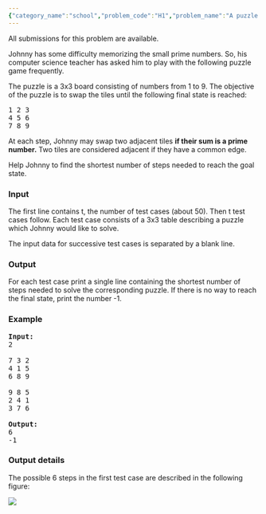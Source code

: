 ```yaml
---
{"category_name":"school","problem_code":"H1","problem_name":"A puzzle game","languages_supported":{"0":"C","1":"CPP14","2":"JAVA","3":"PYTH","4":"PYTH 3.5","5":"PYPY","6":"CS2","7":"PAS fpc","8":"PAS gpc","9":"RUBY","10":"PHP","11":"GO","12":"NODEJS","13":"HASK","14":"rust","15":"SCALA","16":"swift","17":"D","18":"PERL","19":"FORT","20":"WSPC","21":"ADA","22":"CAML","23":"ICK","24":"BF","25":"ASM","26":"CLPS","27":"PRLG","28":"ICON","29":"SCM qobi","30":"PIKE","31":"ST","32":"NICE","33":"LUA","34":"BASH","35":"NEM","36":"LISP sbcl","37":"LISP clisp","38":"SCM guile","39":"kotlin","40":"TEXT","41":"SCM chicken","42":"CLOJ","43":"COB","44":"FS"},"max_timelimit":0.551667,"source_sizelimit":50000,"problem_author":"admin","problem_tester":null,"date_added":"15-09-2009","tags":{"0":"admin"},"time":{"view_start_date":1255253400,"submit_start_date":1255253400,"visible_start_date":1255253400,"end_date":1735669800},"is_direct_submittable":false,"layout":"problem"}
---
```

<span class="solution-visible-txt">All submissions for this problem are available.</span><p>Johnny has some difficulty memorizing the small prime numbers. So, his computer science teacher has asked him to play with the following puzzle game frequently.</p>
<p>The puzzle is a 3x3 board consisting of numbers from 1 to 9. The objective of the puzzle is to swap the tiles until the following final state is reached:</p>
<pre>
1 2 3
4 5 6
7 8 9
</pre>
<p>At each step, Johnny may swap two adjacent tiles <b>if their sum is a prime number.</b> Two tiles are considered adjacent if they have a common edge.</p>
<p>Help Johnny to find the shortest number of steps needed to reach the goal state.</p>

<h3>Input</h3>
<p>The first line contains t, the number of test cases (about 50). Then t test cases follow. Each test case consists of a 3x3 table describing a puzzle which Johnny would like to solve.</p>
<p>The input data for successive test cases is separated by a blank line.</p>

<h3>Output</h3>
<p>For each test case print a single line containing the shortest number of steps needed to solve the corresponding puzzle. If there is no way to reach the final state, print the number -1.</p>

<h3>Example</h3>

<pre>
<b>Input:</b>
2

7 3 2 
4 1 5 
6 8 9 

9 8 5 
2 4 1 
3 7 6  

<b>Output:</b>
6
-1
</pre>
<h3>Output details</h3>
<p>The possible 6 steps in the first test case are described in the following figure:</p>
<img src='https://campus.codechef.com/images/problems/h1.png' />
